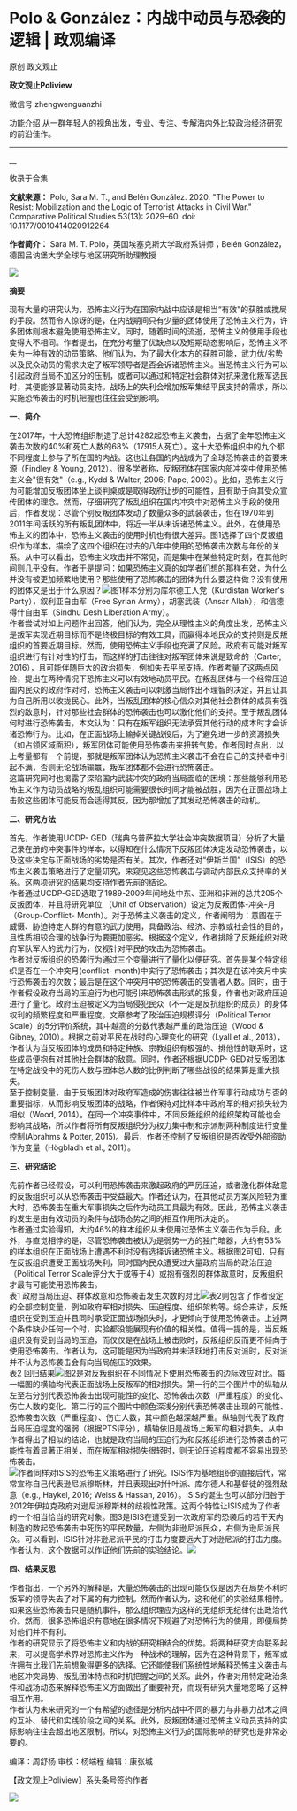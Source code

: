 

#  Polo & González：内战中动员与恐袭的逻辑 | 政观编译

原创 政文观止 

**政文观止Poliview** 

微信号 zhengwenguanzhi

功能介绍 从一群年轻人的视角出发，专业、专注、专解海内外比较政治经济研究的前沿佳作。

____

__

收录于合集

**文献来源：** Polo, Sara M. T., and Belén González. 2020. "The Power to Resist:
Mobilization and the Logic of Terrorist Attacks in Civil War." Comparative
Political Studies 53(13): 2029–60. doi: 10.1177/0010414020912264.

  

 **作者简介：** Sara M. T. Polo，英国埃塞克斯大学政府系讲师；Belén González，德国吕讷堡大学全球与地区研究所助理教授

![](images/259/2.png)  
  

  

  

  

 **摘要**

  
现有大量的研究认为，恐怖主义行为在国家内战中应该是相当“有效"的获胜或搅局的手段。然而令人惊讶的是，在内战期间只有少量的团体使用了恐怖主义行为，许多团体则根本避免使用恐怖主义。同时，随着时间的流逝，恐怖主义的使用手段也变得大不相同。作者提出，在充分考量了优缺点以及短期动态影响后，恐怖主义不失为一种有效的动员策略。他们认为，为了最大化本方的获胜可能，武力优/劣势以及民众动员的需求决定了叛军领导者是否会诉诸恐怖主义。当恐怖主义行为可以引起政府当局不加区分的压制，或者可以通过和特定社会群体对抗来激化叛军选民时，其便能够显著动员支持。战场上的失利会增加叛军集结平民支持的需求，所以实施恐怖袭击的时机把握也往往会受到影响。  
  

 **一、简介**

  
在2017年，十大恐怖组织制造了总计4282起恐怖主义袭击，占据了全年恐怖主义袭击次数的40%和死亡人数的68%（17915人死亡）。这十大恐怖组织中的九个都不同程度上参与了所在国的内战。这也让各国的内战成为了全球恐怖袭击的首要来源（Findley
& Young, 2012）。很多学者称，反叛团体在国家内部冲突中使用恐怖主义会"很有效"（e.g., Kydd & Walter, 2006; Pape,
2003）。比如，恐怖主义行为可能增加反叛团体坐上谈判桌或是取得政府让步的可能性，且有助于向其受众宣传团体的理念。然而，仔细研究了叛乱组织在国内冲突中对恐怖主义手段的使用后，作者发现：尽管个别反叛团体发动了数量众多的武装袭击，但在1970年到2011年间活跃的所有叛乱团体中，将近一半从未诉诸恐怖主义。此外，在使用恐怖主义的团体中，恐怖主义袭击的使用时机也有很大差异。图1选择了四个反叛组织作为样本，描绘了这四个组织在过去的八年中使用的恐怖袭击次数与年份的关系。从中可以看出，恐怖主义攻击并不常见，而是集中在某些特定时刻，在其他时间则几乎没有。作者于是提问：如果恐怖主义真的如学者们想的那样有效，为什么并没有被更加频繁地使用？那些使用了恐怖袭击的团体为什么要这样做？没有使用的团体又是出于什么原因？![](images/259/3.png)图1样本分别为库尔德工人党（Kurdistan
Worker's Party），叙利亚自由军（Free Syrian Army），胡塞武装（Ansar Allah），和信德得什自由军（Sindhu
Desh Liberation Army）。  
作者尝试对如上问题作出回答，他们认为，完全从理性主义的角度出发，恐怖主义是叛军实现近期目标而不是终极目标的有效工具，而赢得本地民众的支持则是反叛组织的首要近期目标。然而，使用恐怖主义手段也充满了风险。政府有可能对叛军组织进行有针对性的打击，而这样的打击往往对叛军团体来说是致命的（Carter,
2016），且可能伴随巨大的政治损失，例如失去平民支持。作者考量了这两点风险，提出在两种情况下恐怖主义可以有效地动员平民。在叛乱团体与一个经常压迫国内民众的政府作对时，恐怖主义袭击可以刺激当局作出不理智的决定，并且让其为自己所用以收拢民心。此外，当叛乱团体的核心信众对其他社会群体的成员有强烈的敌意时，针对那些社会群体的恐怖袭击也可以激化他们的支持。至于叛乱团体何时进行恐怖袭击，本文认为：只有在叛军组织无法承受其他行动的成本时才会诉诸恐怖行为。比如，在正面战场上输掉关键战役后，为了避免进一步的资源损失（如占领区域面积），叛军团体可能使用恐怖袭击来扭转气势。作者同时点出，以上考量都有一个前提，那就是叛军团体认为恐怖主义袭击不会在自己的支持者中引起不满，否则无论战场输赢，叛军团体都不会进行恐怖袭击。  
这篇研究同时也揭露了深陷国内武装冲突的政府当局面临的困境：那些能够利用恐怖主义作为动员战略的叛乱组织可能需要很长时间才能被战胜，因为在正面战场上击败这些团体可能反而会适得其反，因为那增加了其发动恐怖袭击的动机。  
  

 **二、研究方法**

  
首先，作者使用UCDP-
GED（瑞典乌普萨拉大学社会冲突数据项目）分析了大量记录在册的冲突事件的样本，以得知在什么情况下反叛团体决定发动恐怖袭击，以及这些决定与正面战场的劣势是否有关。其次，作者还对“伊斯兰国”（ISIS）的恐怖主义袭击策略进行了定量研究，来窥见这些恐怖袭击与调动内部民众支持率的关系。这两项研究的结果均支持作者先前的结论。  
作者通过UCDP-GED选取了1989-2009年间地处中东、亚洲和非洲的总共205个反叛团体，并且将研究单位 （Unit of
Observation）设定为反叛团体-冲突-月 （Group-Conflict-
Month）。对于恐怖主义袭击的定义，作者阐明为：意图在于威慑、胁迫特定人群的有意的武力使用，具备政治、经济、宗教或社会性的目的，且性质相较合理的战争行为要更加恶劣。根据这个定义，作者排除了反叛组织对政府军队军人的武力行为，仅视针对平民的攻击为恐怖袭击。  
作者对反叛组织的恐袭行为通过三个变量进行了量化以便研究。首先是某个特定组织是否在一个冲突月(conflict-
month)中实行了恐怖袭击；其次是在该冲突月中实行恐怖袭击的次数；最后是在这个冲突月中的恐怖袭击的受害者人数。同时，由于作者假设政府当局的压迫行为也可能引来恐怖袭击形式的报复，作者也对政府压迫进行了量化。政府压迫被定义为当局侵犯民众（不一定是反抗组织的成员）的身体权利的频繁程度和严重程度。文章参考了政治压迫规模评分（Political
Terror Scale）的5分评价系统，其中越高的分数代表越严重的政治压迫（Wood & Gibney,
2010）。根据之前对平民在战时的心理变化的研究（Lyall et al.,
2013），作者认为当反叛团体的成员和特定种族、宗教组织有极强的、排他性的联系时，这些成员便抱有对其他社会群体的敌意。同时，作者还根据UCDP-
GED对反叛团体在特定战役中的死伤人数与团体总人数的比例判断了哪些战役的结果算是重大损失。  
至于控制变量，由于反叛团体对政府军造成的伤害往往被当作军事行动成功与否的重要指标，从而影响反叛团体的战略，作者保持对比样本中政府军的相对损失较为相似（Wood,
2014）。在同一个冲突事件中，不同反叛组织的组织架构可能也会影响其战略，所以作者将所有反叛组织分为权力集中制和宗派制两种制度进行变量控制(Abrahms
& Potter, 2015)。最后，作者还控制了反叛组织是否收受外部资助作为变量（Högbladh et al., 2011）。  
  

 **三、研究结论**

  
先前作者已经假设，可以利用恐怖袭击来激起政府的严厉压迫，或者激化群体敌意的反叛组织可以从恐怖袭击中受益最大。作者还认为，在其他动员方案风险较为重大时，恐怖袭击在重大军事损失之后作为动员工具最为有效。因此，恐怖主义袭击的发生是由有效动员的条件与战场态势之间的相互作用所决定的。  
作者通过实验得知，大约46%的样本组织从未使用过恐怖主义袭击作为手段。此外，与直觉相悖的是，尽管恐怖袭击被认为是弱势一方的独门暗器，大约有53%的样本组织在正面战场上遭遇不利时没有选择诉诸恐怖主义。根据图2可知，只有在反叛组织遭受正面战场失利，同时国内民众遭受过大量政府当局的政治压迫（Political
Terror Scale评分大于或等于4）或抱有强烈的群体敌意时，反叛组织才最有可能使用恐怖袭击。  
表1
政府当局压迫、群体敌意和恐怖袭击发生次数的对比![](images/259/4.jpeg)表2则包含了作者设定的全部控制变量，例如政府军相对损失、压迫程度、组织架构等。综合来讲，反叛组织在受到压迫并且同时承受正面战场损失时，才更倾向于使用恐怖袭击。上述两个条件缺少任何一个时，实验都没能展现有价值的相关性。值得一提的是，当反叛组织没有受到当局的压迫，而仅仅是在战场上被击败时，反叛组织反而更不倾向于使用恐怖袭击。作者认为，这可能是因为当政府并未活跃地打击反对派时，反对派并不认为恐怖袭击会有向当局施压的效果。  
表2
回归结果![](images/259/5.jpeg)图2是对反叛组织在不同情况下使用恐怖袭击的边际效应对比。每一幅图的横轴均代表正面战场上反叛军的相对损失。第一行的三个图片中的纵轴从左至右分别代表恐怖袭击出现可能性的变化、恐怖袭击次数（严重程度）的变化、伤亡人数的变化。第二行的三个图片中颜色深浅分别代表恐怖袭击出现的可能性、恐怖袭击次数（严重程度）、伤亡人数，其中颜色越深越严重。纵轴则代表了政府当局压迫程度的强弱（根据PTS评分），横轴依旧是战场上叛军的相对损失。从中作者得出了相似的结论，也就是政府当局的压迫行为和反叛组织进行恐怖袭击的可能性有着显著正相关，而在叛军相对损失很轻时，则无论压迫程度都不容易出现恐怖袭击。  
![](images/259/6.png)作者同样对ISIS的恐怖主义策略进行了研究。ISIS作为基地组织的直接后代，常常宣称自己代表逊尼派穆斯林，并且表现出对什叶派、库尔德人和基督徒的强烈敌意（e.g.,
Haykel, 2016; Weiss & Hassan,
2016）。ISIS的诞生也可以部分归咎于2012年伊拉克政府对逊尼派穆斯林的歧视性政策。这两个特性让ISIS成为了作者的一个相当恰当的研究对象。图3是ISIS在遭受到一次政府军的恐袭后的若干天内制造的数起恐怖袭击中死伤的平民数量，左侧为非逊尼派民众，右侧为逊尼派民众。可以看到，ISIS针对非逊尼派平民的打击力度要远大于对逊尼派的打击力度。作者认为，这个数据可以作证他们先前的实验结论。![](images/259/7.png)  
  

 **四、结果反思**

  
作者指出，一个另外的解释是，大量恐怖袭击的出现可能仅仅是因为在局势不利时叛军的领导失去了对下属的有力控制。然而作者认为，这和他们的实验结果相悖。如果这些恐怖袭击只是随机事件，那么组织理应为这样的无组织无纪律付出政治代价。然而，很多恐怖组织有意地在很多情况下规避了对恐怖行为的使用，即便局势对他们并不有利。  
作者的研究显示了将恐怖主义和内战的研究相结合的优势。将两种研究方向联系起来，可以提高学术界对恐怖主义作为一种战术的理解，因为在这种背景下，叛军或许拥有比我们先前想象得更多的选择。它还能使我们系统性地解释恐怖主义袭击与地区冲突局势、叛乱团体特点和时机把握之间的关系。此外，作者对用特定政治条件和战场动态来解释恐怖主义方面做出了重要补充，而现有研究大量地忽略了这种相互作用。  
作者认为未来研究的一个有希望的途径是分析内战中不同的暴力与非暴力战术之间的互补、替代和实践阶段之间的关系。此外，反叛团体通过恐怖主义动员支持的实际影响往往会超出地区限制。所以，对恐怖主义行为的国际影响的研究也是非常必要的。

  

编译：周舒杨 审校：杨端程 编辑：康张城

【政文观止Poliview】系头条号签约作者

  

![](images/259/8.jpeg)

  

